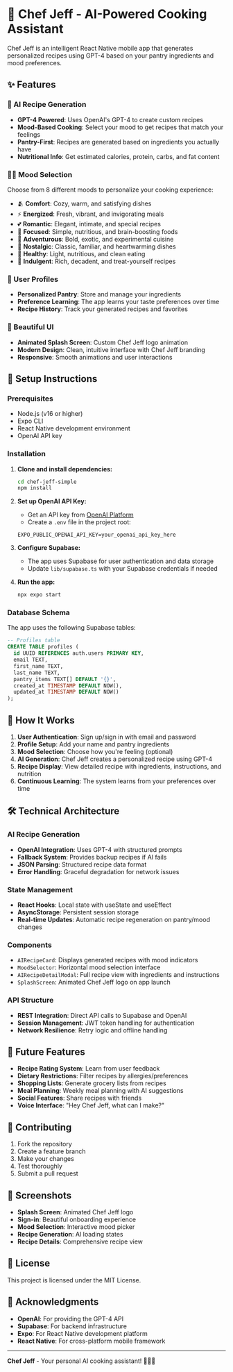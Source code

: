 # 🍳 Chef Jeff - AI-Powered Cooking Assistant

Chef Jeff is an intelligent React Native mobile app that generates personalized recipes using GPT-4 based on your pantry ingredients and mood preferences.

## ✨ Features

### 🤖 AI Recipe Generation
- **GPT-4 Powered**: Uses OpenAI's GPT-4 to create custom recipes
- **Mood-Based Cooking**: Select your mood to get recipes that match your feelings
- **Pantry-First**: Recipes are generated based on ingredients you actually have
- **Nutritional Info**: Get estimated calories, protein, carbs, and fat content

### 🧘‍♀️ Mood Selection
Choose from 8 different moods to personalize your cooking experience:
- 🫂 **Comfort**: Cozy, warm, and satisfying dishes
- ⚡ **Energized**: Fresh, vibrant, and invigorating meals
- 💕 **Romantic**: Elegant, intimate, and special recipes
- 🎯 **Focused**: Simple, nutritious, and brain-boosting foods
- 🌟 **Adventurous**: Bold, exotic, and experimental cuisine
- 📸 **Nostalgic**: Classic, familiar, and heartwarming dishes
- 🥗 **Healthy**: Light, nutritious, and clean eating
- 🍰 **Indulgent**: Rich, decadent, and treat-yourself recipes

### 👤 User Profiles
- **Personalized Pantry**: Store and manage your ingredients
- **Preference Learning**: The app learns your taste preferences over time
- **Recipe History**: Track your generated recipes and favorites

### 🎨 Beautiful UI
- **Animated Splash Screen**: Custom Chef Jeff logo animation
- **Modern Design**: Clean, intuitive interface with Chef Jeff branding
- **Responsive**: Smooth animations and user interactions

## 🚀 Setup Instructions

### Prerequisites
- Node.js (v16 or higher)
- Expo CLI
- React Native development environment
- OpenAI API key

### Installation

1. **Clone and install dependencies:**
   ```bash
   cd chef-jeff-simple
   npm install
   ```

2. **Set up OpenAI API Key:**
   - Get an API key from [OpenAI Platform](https://platform.openai.com/api-keys)
   - Create a `.env` file in the project root:
   ```env
   EXPO_PUBLIC_OPENAI_API_KEY=your_openai_api_key_here
   ```

3. **Configure Supabase:**
   - The app uses Supabase for user authentication and data storage
   - Update `lib/supabase.ts` with your Supabase credentials if needed

4. **Run the app:**
   ```bash
   npx expo start
   ```

### Database Schema

The app uses the following Supabase tables:

```sql
-- Profiles table
CREATE TABLE profiles (
  id UUID REFERENCES auth.users PRIMARY KEY,
  email TEXT,
  first_name TEXT,
  last_name TEXT,
  pantry_items TEXT[] DEFAULT '{}',
  created_at TIMESTAMP DEFAULT NOW(),
  updated_at TIMESTAMP DEFAULT NOW()
);
```

## 🔄 How It Works

1. **User Authentication**: Sign up/sign in with email and password
2. **Profile Setup**: Add your name and pantry ingredients
3. **Mood Selection**: Choose how you're feeling (optional)
4. **AI Generation**: Chef Jeff creates a personalized recipe using GPT-4
5. **Recipe Display**: View detailed recipe with ingredients, instructions, and nutrition
6. **Continuous Learning**: The system learns from your preferences over time

## 🛠 Technical Architecture

### AI Recipe Generation
- **OpenAI Integration**: Uses GPT-4 with structured prompts
- **Fallback System**: Provides backup recipes if AI fails
- **JSON Parsing**: Structured recipe data format
- **Error Handling**: Graceful degradation for network issues

### State Management
- **React Hooks**: Local state with useState and useEffect
- **AsyncStorage**: Persistent session storage
- **Real-time Updates**: Automatic recipe regeneration on pantry/mood changes

### Components
- `AIRecipeCard`: Displays generated recipes with mood indicators
- `MoodSelector`: Horizontal mood selection interface
- `AIRecipeDetailModal`: Full recipe view with ingredients and instructions
- `SplashScreen`: Animated Chef Jeff logo on app launch

### API Structure
- **REST Integration**: Direct API calls to Supabase and OpenAI
- **Session Management**: JWT token handling for authentication
- **Network Resilience**: Retry logic and offline handling

## 🎯 Future Features

- **Recipe Rating System**: Learn from user feedback
- **Dietary Restrictions**: Filter recipes by allergies/preferences
- **Shopping Lists**: Generate grocery lists from recipes
- **Meal Planning**: Weekly meal planning with AI suggestions
- **Social Features**: Share recipes with friends
- **Voice Interface**: "Hey Chef Jeff, what can I make?"

## 🤝 Contributing

1. Fork the repository
2. Create a feature branch
3. Make your changes
4. Test thoroughly
5. Submit a pull request

## 📱 Screenshots

- **Splash Screen**: Animated Chef Jeff logo
- **Sign-in**: Beautiful onboarding experience
- **Mood Selection**: Interactive mood picker
- **Recipe Generation**: AI loading states
- **Recipe Details**: Comprehensive recipe view

## 📄 License

This project is licensed under the MIT License.

## 🙏 Acknowledgments

- **OpenAI**: For providing the GPT-4 API
- **Supabase**: For backend infrastructure
- **Expo**: For React Native development platform
- **React Native**: For cross-platform mobile framework

<!-- Test commit to trigger CI/CD -->

---

**Chef Jeff** - Your personal AI cooking assistant! 🧑‍🍳✨ 
 
 